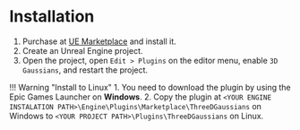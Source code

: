 # Installation

1. Purchase at [UE Marketplace](https://www.unrealengine.com/marketplace/product/410c8105b3aa41d38ab68660295bd7f3) and install it.
2. Create an Unreal Engine project.
3. Open the project, open `Edit > Plugins` on the editor menu, enable `3D Gaussians`, and restart the project.

!!! Warning "Install to Linux"
    1. You need to download the plugin by using the Epic Games Launcher on **Windows**.
    2. Copy the plugin at `<YOUR ENGINE INSTALATION PATH>\Engine\Plugins\Marketplace\ThreeDGaussians` on Windows to `<YOUR PROJECT PATH>\Plugins\ThreeDGaussians` on Linux.